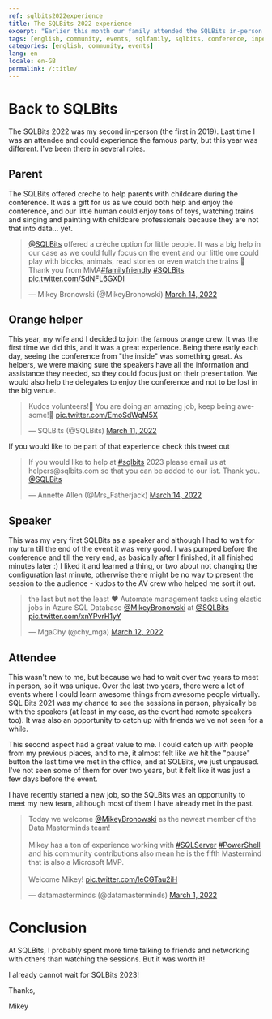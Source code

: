 ```yaml
---
ref: sqlbits2022experience
title: The SQLBits 2022 experience
excerpt: "Earlier this month our family attended the SQLBits in-person in London. Here is how it was for us."
tags: [english, community, events, sqlfamily, sqlbits, conference, inperson]
categories: [english, community, events]
lang: en
locale: en-GB
permalink: /:title/
---
```


# Back to SQLBits

The SQLBits 2022 was my second in-person (the first in 2019). Last time I was an attendee and could experience the famous party, but this year was different. I've been there in several roles.

## Parent

The SQLBits offered creche to help parents with childcare during the conference.
It was a gift for us as we could both help and enjoy the conference, and our little human could enjoy tons of toys, watching trains and singing and painting with childcare professionals because they are not that into data... yet. 
<blockquote class="twitter-tweet"><p lang="en" dir="ltr"><a href="https://twitter.com/SQLBits?ref_src=twsrc%5Etfw">@SQLBits</a> offered a crèche option for little people. It was a big help in our case as we could fully focus on the event and our little one could play with blocks, animals, read stories or even watch the trains 🚂<br>Thank you from MMA<a href="https://twitter.com/hashtag/familyfriendly?src=hash&amp;ref_src=twsrc%5Etfw">#familyfriendly</a> <a href="https://twitter.com/hashtag/SQLBits?src=hash&amp;ref_src=twsrc%5Etfw">#SQLBits</a> <a href="https://t.co/SdNFL6GXDl">pic.twitter.com/SdNFL6GXDl</a></p>&mdash; Mikey Bronowski (@MikeyBronowski) <a href="https://twitter.com/MikeyBronowski/status/1503324046263521280?ref_src=twsrc%5Etfw">March 14, 2022</a></blockquote> <script async src="https://platform.twitter.com/widgets.js" charset="utf-8"></script>

## Orange helper

This year, my wife and I decided to join the famous orange crew. It was the first time we did this, and it was a great experience. Being there early each day, seeing the conference from "the inside" was something great. As helpers, we were making sure the speakers have all the information and assistance they needed, so they could focus just on their presentation. We would also help the delegates to enjoy the conference and not to be lost in the big venue. 
<blockquote class="twitter-tweet"><p lang="en" dir="ltr">Kudos volunteers!🍊 You are doing an amazing job, keep being awesome!🎉 <a href="https://t.co/EmoSdWgM5X">pic.twitter.com/EmoSdWgM5X</a></p>&mdash; SQLBits (@SQLBits) <a href="https://twitter.com/SQLBits/status/1502194569387118597?ref_src=twsrc%5Etfw">March 11, 2022</a></blockquote> <script async src="https://platform.twitter.com/widgets.js" charset="utf-8"></script>

If you would like to be part of that experience check this tweet out
<blockquote class="twitter-tweet"><p lang="en" dir="ltr">If you would like to help at <a href="https://twitter.com/hashtag/sqlbits?src=hash&amp;ref_src=twsrc%5Etfw">#sqlbits</a> 2023 please email us at helpers@sqlbits.com so that you can be added to our list. Thank you. <a href="https://twitter.com/SQLBits?ref_src=twsrc%5Etfw">@SQLBits</a></p>&mdash; Annette Allen (@Mrs_Fatherjack) <a href="https://twitter.com/Mrs_Fatherjack/status/1503392471358840837?ref_src=twsrc%5Etfw">March 14, 2022</a></blockquote> <script async src="https://platform.twitter.com/widgets.js" charset="utf-8"></script>

## Speaker 

This was my very first SQLBits as a speaker and although I had to wait for my turn till the end of the event it was very good. I was pumped before the conference and till the very end, as basically after I finished, it all finished minutes later :) I liked it and learned a thing, or two about not changing the configuration last minute, otherwise there might be no way to present the session to the audience - kudos to the AV crew who helped me sort it out.
<blockquote class="twitter-tweet"><p lang="en" dir="ltr">the last but not the least ❤️ Automate management tasks using elastic jobs in Azure SQL Database <a href="https://twitter.com/MikeyBronowski?ref_src=twsrc%5Etfw">@MikeyBronowski</a> at <a href="https://twitter.com/SQLBits?ref_src=twsrc%5Etfw">@SQLBits</a> <a href="https://t.co/xnYPvrH1yY">pic.twitter.com/xnYPvrH1yY</a></p>&mdash; MgaChy (@chy_mga) <a href="https://twitter.com/chy_mga/status/1502675165267873795?ref_src=twsrc%5Etfw">March 12, 2022</a></blockquote> <script async src="https://platform.twitter.com/widgets.js" charset="utf-8"></script>

## Attendee

This wasn't new to me, but because we had to wait over two years to meet in person, so it was unique. Over the last two years, there were a lot of events where I could learn awesome things from awesome people virtually. SQL Bits 2021 was my chance to see the sessions in person, physically be with the speakers (at least in my case, as the event had remote speakers too). It was also an opportunity to catch up with friends we've not seen for a while.

This second aspect had a great value to me. I could catch up with people from my previous places, and to me, it almost felt like we hit the "pause" button the last time we met in the office, and at SQLBits, we just unpaused. I've not seen some of them for over two years, but it felt like it was just a few days before the event. 

I have recently started a new job, so the SQLBits was an opportunity to meet my new team, although most of them I have already met in the past. 

<blockquote class="twitter-tweet"><p lang="en" dir="ltr">Today we welcome <a href="https://twitter.com/MikeyBronowski?ref_src=twsrc%5Etfw">@MikeyBronowski</a> as the newest member of the Data Masterminds team!<br><br>Mikey has a ton of experience working with <a href="https://twitter.com/hashtag/SQLServer?src=hash&amp;ref_src=twsrc%5Etfw">#SQLServer</a> <a href="https://twitter.com/hashtag/PowerShell?src=hash&amp;ref_src=twsrc%5Etfw">#PowerShell</a> and his community contributions also mean he is the fifth Mastermind that is also a Microsoft MVP.<br><br>Welcome Mikey! <a href="https://t.co/IeCGTau2iH">pic.twitter.com/IeCGTau2iH</a></p>&mdash; datamasterminds (@datamasterminds) <a href="https://twitter.com/datamasterminds/status/1498553628252164096?ref_src=twsrc%5Etfw">March 1, 2022</a></blockquote> <script async src="https://platform.twitter.com/widgets.js" charset="utf-8"></script>

# Conclusion

At SQLBits, I probably spent more time talking to friends and networking with others than watching the sessions. But it was worth it!

I already cannot wait for SQLBits 2023!

Thanks,

Mikey
